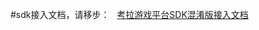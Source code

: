 #sdk接入文档，请移步：  
[考拉游戏平台SDK混淆版接入文档](https://github.com/KoalaEatChicken/koalagamekit-mixlibs-ios/blob/master/README.md)
